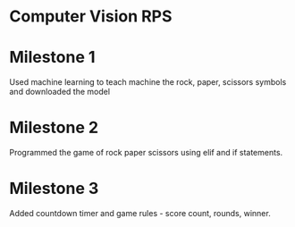 # Computer Vision RPS

# Milestone 1

Used machine learning to teach machine the rock, paper, scissors symbols and downloaded the model

# Milestone 2 

Programmed the game of rock paper scissors using elif and if statements.

# Milestone 3

Added countdown timer and game rules - score count, rounds, winner.